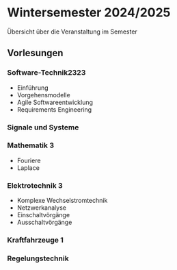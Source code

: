 # Wintersemester 2024/2025

Übersicht über die Veranstaltung im Semester

## Vorlesungen

### Software-Technik2323

- Einführung
- Vorgehensmodelle
- Agile Softwareentwicklung
- Requirements Engineering

### Signale und Systeme

### Mathematik 3

- Fouriere
- Laplace

### Elektrotechnik 3

- Komplexe Wechselstromtechnik
- Netzwerkanalyse
- Einschaltvörgänge
- Ausschaltvörgänge

### Kraftfahrzeuge 1

### Regelungstechnik
